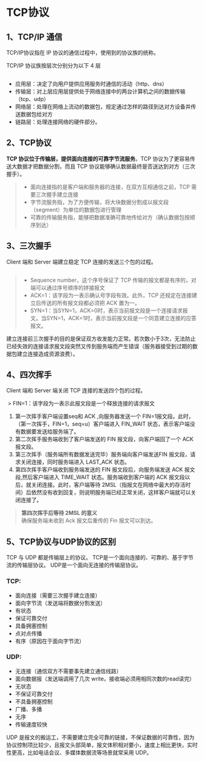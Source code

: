 # TCP协议

## 1、TCP/IP 通信
TCP/IP协议指在 IP 协议的通信过程中，使用到的协议族的统称。

TCP/IP 协议族按层次分别分为以下 4 层

<img :src="$withBase('/网络基础/TCPIP模型')">

- 应用层：决定了向用户提供应用服务时通信的活动（http、dns）
- 传输层：对上层应用层提供处于网络连接中的两台计算机之间的数据传输（tcp、udp）
- 网络层：处理在网络上流动的数据包，规定通过怎样的路径到达对方设备并传送数据包给对方
- 链路层：处理连接网络的硬件部分。

## 2、TCP协议
**TCP 协议位于传输层，提供面向连接的可靠字节流服务**。TCP 协议为了更容易传送大数据才把数据分割，而且 TCP 协议能够确认数据最终是否送达到对方（三次握手）。  

>- 面向连接指的是客户端和服务器的连接，在双方互相通信之前，TCP 需要三次握手建立连接
>- 字节流服务指，为了方便传输，将大块数据分割成以报文段（segment）为单位的数据包进行管理  
>- 可靠的传输服务指，能够把数据准确可靠地传给对方（确认数据包按顺序到达）

## 3、三次握手
Client 端和 Server 端建立稳定 TCP 连接的发送三个包的过程。

<img :src="$withBase('/网络基础/三次握手.png')">

> - Sequence number，这个序号保证了 TCP 传输的报文都是有序的，对端可以通过序号顺序的拼接报文
> - ACK=1：该字段为一表示确认号字段有效。此外，TCP 还规定在连接建立后传送的所有报文段都必须把 ACK 置为一。  
> - SYN=1：当SYN=1，ACK=0时，表示当前报文段是一个连接请求报文。当SYN=1，ACK=1时，表示当前报文段是一个同意建立连接的应答报文。

建立连接前三次握手的目的是保证双方收发能力正常。若次数小于3次，无法防止已经失效的连接请求报文段突然又传到服务端而产生错误（服务器接受到过期的数据包建立连接造成资源浪费）。

## 4、四次挥手
Client 端和 Server 端关闭 TCP 连接的发送四个包的过程。

<img :src="$withBase('/网络基础/四次挥手.webp')">
> FIN=1：该字段为一表示此报文段是一个释放连接的请求报文

1. 第一次挥手客户端设置seq和 ACK ,向服务器发送一个 FIN=1报文段。此时，（第一次挥手，FIN=1，seq=u）客户端进入 FIN_WAIT 状态，表示客户端没有数据要发送给服务端了。
2. 第二次挥手服务端收到了客户端发送的 FIN 报文段，向客户端回了一个 ACK 报文段。
3. 第三次挥手（服务端所有数据发送完毕）服务端向客户端发送FIN 报文段，请求关闭连接，同时服务端进入 LAST_ACK 状态。
4. 第四次挥手客户端收到服务端发送的 FIN 报文段后，向服务端发送 ACK 报文段,然后客户端进入 TIME_WAIT 状态。服务端收到客户端的 ACK 报文段以后，就关闭连接。此时，客户端等待 2MSL（指报文在网络中最大的存活时间）后依然没有收到回复，则说明服务端已经正常关闭，这样客户端就可以关闭连接了。

> **第四次挥手后等待 2MSL 的意义**  
> 确保服务端未收到 Ack 报文后重传的 Fin 报文可以到达。

## 5、TCP协议与UDP协议的区别
TCP 与 UDP 都是传输层上的协议。
TCP是一个面向连接的、可靠的、基于字节流的传输层协议。
UDP是一个面向无连接的传输层协议。

### TCP:
- 面向连接（需要三次握手建立连接）
- 面向字节流（发送端将数据分割发送）
- 有状态
- 保证可靠交付
- 具备拥塞控制
- 点对点传播
- 有序（原因在于面向字节流）

### UDP:
- 无连接（通信双方不需要事先建立通信线路）
- 面向数据报（发送端调用了几次 write，接收端必须用相同次数的read读完）
- 无状态
- 不保证可靠交付
- 不具备拥塞控制
- 广播、多播
- 无序
- 传输速度较快

UDP 是报文的搬运工，不需要建立完全可靠的链接，不保证数据的可靠性，因为协议控制项比较少，且报文头部简单，报文体积相对要小，速度上相比更快，实时性更高，比如电话会议、多媒体数据流等场景就常采用 UDP。